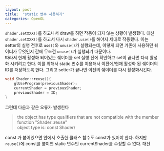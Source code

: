 ```yaml
---
layout: post
title:  "static 변수 사용하기"
categories: OpenGL
---
```

`shader.setXXX()`를 하고나서 draw를 하면 작동이 되지 않는 상황이 발생했다. 대신 `shader.setXXX()`를 하고서 다시 `shader.use()`를 해야지 제대로 작동했다. 이는 setter의 실행 전후로 `use()`와 `unuse()`가 실행되는데, 이렇게 되면 기존에 사용하던 쉐이더가 무엇인지 간에 무조건 `unuse()`가 실행되기 때문이다.\
따라서 현재 활성화 되어있는 쉐이더를 set 실행 전에 확인하고 set이 끝나면 다시 활성화 시키려고 한다. 이를 위해서 static 변수를 이용해서 이전에/현재 활성화 된 쉐이더의 ID를 저장하도록 한다. 그리고 setter가 끝나면 이전의 쉐이더를 다시 활성화시킨다.
```cpp
void Shader::reuse(){
    glUseProgram(previousShader);
    currentShader = previousShader;
    previousShader = ID;
}
```
그런데 다음과 같은 오류가 발생한다
> the object has type qualifiers that are not compatible with the member function "Shader::reuse"\
> object type is: const Shader\

const 가 붙어있으면 안에서 호출한 클래스 함수도 const가 있어야 한다. 하지만 `reuse()`에 const를 붙이면 static 변수인 currentShader를 수정할 수 없다. 대신
